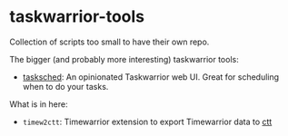 # taskwarrior-tools
Collection of scripts too small to have their own repo.

The bigger (and probably more interesting) taskwarrior tools:
- [tasksched](https://github.com/AnotherKamila/tasksched): An opinionated Taskwarrior web UI. Great for scheduling when to do your tasks.

What is in here:

- `timew2ctt`: Timewarrior extension to export Timewarrior data to [ctt](https://www.nico.schottelius.org/software/ctt/)

